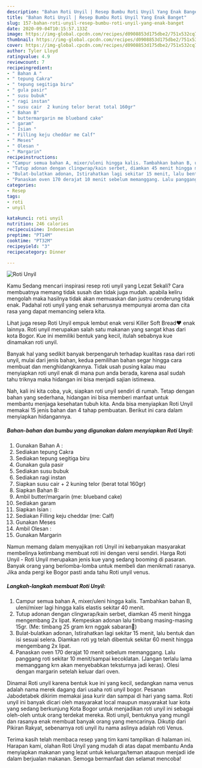 ```yaml
---
description: "Bahan Roti Unyil | Resep Bumbu Roti Unyil Yang Enak Banget"
title: "Bahan Roti Unyil | Resep Bumbu Roti Unyil Yang Enak Banget"
slug: 157-bahan-roti-unyil-resep-bumbu-roti-unyil-yang-enak-banget
date: 2020-09-04T10:15:57.133Z
image: https://img-global.cpcdn.com/recipes/d0908853d175dbe2/751x532cq70/roti-unyil-foto-resep-utama.jpg
thumbnail: https://img-global.cpcdn.com/recipes/d0908853d175dbe2/751x532cq70/roti-unyil-foto-resep-utama.jpg
cover: https://img-global.cpcdn.com/recipes/d0908853d175dbe2/751x532cq70/roti-unyil-foto-resep-utama.jpg
author: Tyler Lloyd
ratingvalue: 4.9
reviewcount: 7
recipeingredient:
- " Bahan A "
- " tepung Cakra"
- " tepung segitiga biru"
- " gula pasir"
- " susu bubuk"
- " ragi instan"
- " susu cair  2 kuning telor berat total 160gr"
- " Bahan B"
- " buttermargarin me blueband cake"
- " garam"
- " Isian "
- " Filling keju cheddar me Calf"
- " Meses"
- " Olesan "
- " Margarin"
recipeinstructions:
- "Campur semua bahan A, mixer/uleni hingga kalis. Tambahkan bahan B, uleni/mixer lagi hingga kalis elastis sekitar 40 menit."
- "Tutup adonan dengan clingwrap/kain serbet, diamkan 45 menit hingga mengembang 2x lipat. Kempeskan adonan lalu timbang masing-masing 15gr. (Me: timbang 25 gram krn nggak sabaran🤣)"
- "Bulat-bulatkan adonan, Istirahatkan lagi sekitar 15 menit, lalu bentuk dan isi sesuai selera. Diamkan roti yg telah dibentuk sekitar 60 menit hingga mengembang 2x lipat."
- "Panaskan oven 170 derajat 10 menit sebelum memanggang. Lalu panggang roti sekitar 10 menit/sampai kecoklatan. (Jangan terlalu lama memanggang krn akan menyebabkan teksturnya jadi keras). Olesi dengan margarin setelah keluar dari oven."
categories:
- Resep
tags:
- roti
- unyil

katakunci: roti unyil 
nutrition: 246 calories
recipecuisine: Indonesian
preptime: "PT14M"
cooktime: "PT32M"
recipeyield: "3"
recipecategory: Dinner

---
```



![Roti Unyil](https://img-global.cpcdn.com/recipes/d0908853d175dbe2/751x532cq70/roti-unyil-foto-resep-utama.jpg)

Kamu Sedang mencari inspirasi resep roti unyil yang Lezat Sekali? Cara membuatnya memang tidak susah dan tidak juga mudah. apabila keliru mengolah maka hasilnya tidak akan memuaskan dan justru cenderung tidak enak. Padahal roti unyil yang enak seharusnya mempunyai aroma dan cita rasa yang dapat memancing selera kita.

Lihat juga resep Roti Unyil empuk lembut enak versi Killer Soft Bread❤️ enak lainnya. Roti unyil merupakan salah satu makanan yang sangat khas dari kota Bogor. Kue ini memiliki bentuk yang kecil, itulah sebabnya kue dinamakan roti unyil.

Banyak hal yang sedikit banyak berpengaruh terhadap kualitas rasa dari roti unyil, mulai dari jenis bahan, kedua pemilihan bahan segar hingga cara membuat dan menghidangkannya. Tidak usah pusing kalau mau menyiapkan roti unyil enak di mana pun anda berada, karena asal sudah tahu triknya maka hidangan ini bisa menjadi sajian istimewa.


Nah, kali ini kita coba, yuk, siapkan roti unyil sendiri di rumah. Tetap dengan bahan yang sederhana, hidangan ini bisa memberi manfaat untuk membantu menjaga kesehatan tubuh kita. Anda bisa menyiapkan Roti Unyil memakai 15 jenis bahan dan 4 tahap pembuatan. Berikut ini cara dalam menyiapkan hidangannya.

<!--inarticleads1-->

##### Bahan-bahan dan bumbu yang digunakan dalam menyiapkan Roti Unyil:

1. Gunakan  Bahan A :
1. Sediakan  tepung Cakra
1. Sediakan  tepung segitiga biru
1. Gunakan  gula pasir
1. Sediakan  susu bubuk
1. Sediakan  ragi instan
1. Siapkan  susu cair + 2 kuning telor (berat total 160gr)
1. Siapkan  Bahan B:
1. Ambil  butter/margarin (me: blueband cake)
1. Sediakan  garam
1. Siapkan  Isian :
1. Sediakan  Filling keju cheddar (me: Calf)
1. Gunakan  Meses
1. Ambil  Olesan :
1. Gunakan  Margarin


Namun memang dalam menyajikan roti Unyil ini kebanyakan masyarakat membelinya ketimbang membuat roti ini dengan versi sendiri. Harga Roti Unyil - Roti Unyil merupakan jenis kue yang sedang booming di pasaran. Banyak orang yang berlomba-lomba untuk membeli dan menikmati rasanya. Jika anda pergi ke Bogor pasti anda tahu Roti unyil venus. 

<!--inarticleads2-->

##### Langkah-langkah membuat Roti Unyil:

1. Campur semua bahan A, mixer/uleni hingga kalis. Tambahkan bahan B, uleni/mixer lagi hingga kalis elastis sekitar 40 menit.
1. Tutup adonan dengan clingwrap/kain serbet, diamkan 45 menit hingga mengembang 2x lipat. Kempeskan adonan lalu timbang masing-masing 15gr. (Me: timbang 25 gram krn nggak sabaran🤣)
1. Bulat-bulatkan adonan, Istirahatkan lagi sekitar 15 menit, lalu bentuk dan isi sesuai selera. Diamkan roti yg telah dibentuk sekitar 60 menit hingga mengembang 2x lipat.
1. Panaskan oven 170 derajat 10 menit sebelum memanggang. Lalu panggang roti sekitar 10 menit/sampai kecoklatan. (Jangan terlalu lama memanggang krn akan menyebabkan teksturnya jadi keras). Olesi dengan margarin setelah keluar dari oven.


Dinamai Roti unyil karena bentuk kue ini yang kecil, sedangkan nama venus adalah nama merek dagang dari usaha roti unyil bogor. Pesanan Jabodetabek dikirim memakai jasa kurir dan sampai di hari yang sama. Roti unyil ini banyak dicari oleh masyarakat local maupun masyarakat luar kota yang sedang berkunjung Kota Bogor untuk menjadikan roti unyil ini sebagai oleh-oleh untuk orang terdekat mereka. Roti unyil, bentuknya yang mungil dan rasanya enak membuat banyak orang yang mencarinya. Dikutip dari Pikiran Rakyat, sebenarnya roti unyil itu nama aslinya adalah roti Venus. 

Terima kasih telah membaca resep yang tim kami tampilkan di halaman ini. Harapan kami, olahan Roti Unyil yang mudah di atas dapat membantu Anda menyiapkan makanan yang lezat untuk keluarga/teman ataupun menjadi ide dalam berjualan makanan. Semoga bermanfaat dan selamat mencoba!
